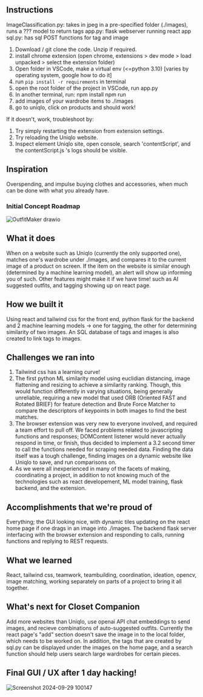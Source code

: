 ## Instructions
ImageClassification.py: takes in jpeg in a pre-specified folder (./images), runs a ??? model to return tags
app.py: flask webserver running react app
sql.py: has sql POST functions for tag and image

1. Download / git clone the code. Unzip if required.
2. install chrome extension (open chrome, extensions > dev mode > load unpacked > select the extension folder)
3. Open folder in VSCode, make a virtual env (<=python 3.10) [varies by operating system, google how to do it]
4. run ```pip install -r requirements``` in terminal
5. open the root folder of the project in VSCode, run app.py
6. In another terminal, run: 
    npm install 
    npm run
7. add images of your wardrobe items to ./images
8. go to uniqlo, click on products and should work!

If it doesn't, work, troubleshoot by:
1. Try simply restarting the extension from extension settings.
2. Try reloading the Uniqlo website.
3. Inspect element Uniqlo site, open console, search 'contentScript', and the contentScript.js 's logs should be visible.



## Inspiration
Overspending, and impulse buying clothes and accessories, when much can be done with what you already have.

### Initial Concept Roadmap
![OutfitMaker drawio](https://github.com/user-attachments/assets/61181ed3-1faf-4815-997b-514b4ddf361f)


## What it does
When on a website such as Uniqlo (currently the only supported one), matches one's wardrobe under ./images, and compares it to the current image of a product on screen. If the item on the website is similar enough (determined by a machine learning model), an alert will show up informing you of such. Other features might make it if we have time! such as AI suggested outfits, and tagging showing up on react page.
## How we built it
Using react and tailwind css for the front end, python flask for the backend and 2 machine learning models -> one for tagging, the other for determining similarity of two images. An SQL database of tags and images is also created to link tags to images.

## Challenges we ran into
1. Tailwind css has a learning curve!
2. The first python ML similarity model using euclidian distancing, image flattening and resizing to achieve a similarity ranking. Though, this would function differently in varying situations, being generally unreliable, requiring a new model that used ORB (Oriented FAST and Rotated BRIEF) for feature detection and Brute Force Matcher to compare the descriptors of keypoints in both images to find the best matches.
3. The browser extension was very new to everyone involved, and required a team effort to pull off. We faced problems related to javascripting functions and responses; DOMContent listener would never actually respond in time, or finish, thus decided to implement a 3.2 second timer to call the functions needed for scraping needed data. Finding the data itself was a tough challenge, finding images on a dynamic website like Uniqlo to save, and run comparisons on.
4. As we were all inexperienced in many of the facets of making, coordinating a project, in addition to not knowing much of the technologies such as react developement, ML model training, flask backend, and the extension.

## Accomplishments that we're proud of
Everything; the GUI looking nice, with dynamic tiles updating on the react home page if one drags in an image into ./images. The backend flask server interfacing with the browser extension and responding to calls, running functions and replying to REST requests.

## What we learned
React, tailwind css, teamwork, teambuilding, coordination, ideation, opencv, image matching, working separately on parts of a project to bring it all together.

## What's next for Closet Companion
Add more websites than Uniqlo, use openai API chat embeddings to send images, and recieve combinations of auto-suggested outfits. Currently the react page's "add" section doesn't save the image in to the local folder, which needs to be worked on. In addition, the tags that are created by sql.py can be displayed under the images on the home page, and a search function should help users search large wardrobes for certain pieces.

## Final GUI / UX after 1 day hacking!
![Screenshot 2024-09-29 100147](https://github.com/user-attachments/assets/c56567bf-e7d9-4b79-9612-bace0b25aa4c)

